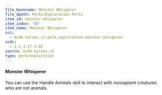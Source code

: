```yaml
---
file_basename: Monster Whisperer
file_dpath: Perks/Exploration Perks
item_id: monster-whisperer
item_index: '03'
item_name: Monster Whisperer
scc:
  - mcdm.heroes.v1:perk.exploration:monster-whisperer
scdc:
  - 1.1.1:17.3:03
source: mcdm.heroes.v1
type: perk/exploration
---
```


#### Monster Whisperer

You can use the Handle Animals skill to interact with nonsapient creatures who are not animals.

